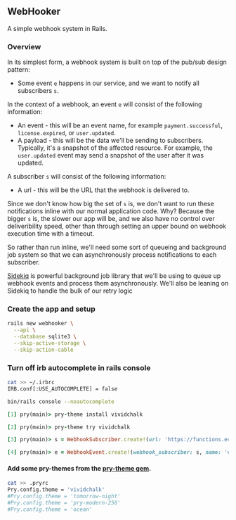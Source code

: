 ## WebHooker

A simple webhook system in Rails.


### Overview

In its simplest form, a webhook system is built on top of the pub/sub design pattern:
  - Some event `e` happens in our service, and we want to notify all subscribers `s`.

In the context of a webhook, an event `e` will consist of the following information:
  - An event - this will be an event name, for example `payment.successful`, `license.expired`, or `user.updated`.
  - A payload - this will be the data we'll be sending to subscribers. Typically, it's a snapshot of the affected resource. For example, the `user.updated` event may send a snapshot of the user after it was updated.

A subscriber `s` will consist of the following information:
  - A url - this will be the URL that the webhook is delivered to.

Since we don't know how big the set of `s` is, we don't want to run these notifications inline with our normal application code. Why? Because the bigger `s` is, the slower our app will be, and we also have no control over deliveribility speed, other than through setting an upper bound on webhook execution time with a timeout.

So rather than run inline, we'll need some sort of queueing and background job system so that we can asynchronously process notifications to each subscriber.

[Sidekiq](https://github.com/mperham/sidekiq) is powerful background job library that we'll be using to queue up webhook events and process them asynchronously. We'll also be leaning on Sidekiq to handle the bulk of our retry logic


### Create the app and setup

```bash
rails new webhooker \
  --api \
  --database sqlite3 \
  --skip-active-storage \
  --skip-action-cable
```

### Turn off irb autocomplete in rails console

```bash
cat >> ~/.irbrc
IRB.conf[:USE_AUTOCOMPLETE] = false
```

```bash
bin/rails console --noautocomplete
```

```ruby
[1] pry(main)> pry-theme install vividchalk

[2] pry(main)> pry-theme try vividchalk

[3] pry(main)> s = WebhookSubscriber.create!(url: 'https://functions.ecorp.example/webhooks')

[4] pry(main)> e = WebhookEvent.create!(webhook_subscriber: s, name: 'events.test', payload: { test: 1 })
```

#### Add some pry-themes from the [pry-theme gem](https://github.com/kyrylo/pry-theme).
```bash
cat >> .pryrc
Pry.config.theme = 'vividchalk'
#Pry.config.theme = 'tomorrow-night'
#Pry.config.theme = 'pry-modern-256'
#Pry.config.theme = 'ocean'
```







